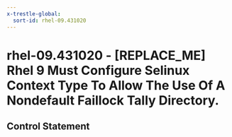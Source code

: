 ```yaml
---
x-trestle-global:
  sort-id: rhel-09.431020
---
```


# rhel-09.431020 - \[REPLACE_ME\] Rhel 9 Must Configure Selinux Context Type To Allow The Use Of A Nondefault Faillock Tally Directory.

## Control Statement
